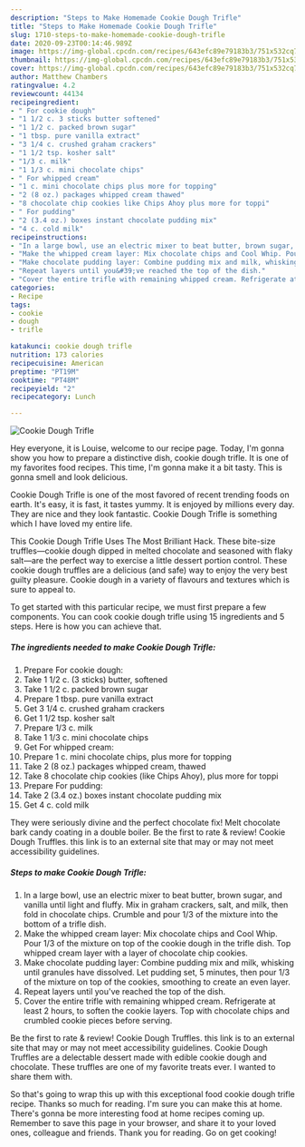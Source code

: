 ```yaml
---
description: "Steps to Make Homemade Cookie Dough Trifle"
title: "Steps to Make Homemade Cookie Dough Trifle"
slug: 1710-steps-to-make-homemade-cookie-dough-trifle
date: 2020-09-23T00:14:46.989Z
image: https://img-global.cpcdn.com/recipes/643efc89e79183b3/751x532cq70/cookie-dough-trifle-recipe-main-photo.jpg
thumbnail: https://img-global.cpcdn.com/recipes/643efc89e79183b3/751x532cq70/cookie-dough-trifle-recipe-main-photo.jpg
cover: https://img-global.cpcdn.com/recipes/643efc89e79183b3/751x532cq70/cookie-dough-trifle-recipe-main-photo.jpg
author: Matthew Chambers
ratingvalue: 4.2
reviewcount: 44134
recipeingredient:
- " For cookie dough"
- "1 1/2 c. 3 sticks butter softened"
- "1 1/2 c. packed brown sugar"
- "1 tbsp. pure vanilla extract"
- "3 1/4 c. crushed graham crackers"
- "1 1/2 tsp. kosher salt"
- "1/3 c. milk"
- "1 1/3 c. mini chocolate chips"
- " For whipped cream"
- "1 c. mini chocolate chips plus more for topping"
- "2 (8 oz.) packages whipped cream thawed"
- "8 chocolate chip cookies like Chips Ahoy plus more for toppi"
- " For pudding"
- "2 (3.4 oz.) boxes instant chocolate pudding mix"
- "4 c. cold milk"
recipeinstructions:
- "In a large bowl, use an electric mixer to beat butter, brown sugar, and vanilla until light and fluffy. Mix in graham crackers, salt, and milk, then fold in chocolate chips. Crumble and pour 1/3 of the mixture into the bottom of a trifle dish."
- "Make the whipped cream layer: Mix chocolate chips and Cool Whip. Pour 1/3 of the mixture on top of the cookie dough in the trifle dish. Top whipped cream layer with a layer of chocolate chip cookies."
- "Make chocolate pudding layer: Combine pudding mix and milk, whisking until granules have dissolved. Let pudding set, 5 minutes, then pour 1/3 of the mixture on top of the cookies, smoothing to create an even layer."
- "Repeat layers until you&#39;ve reached the top of the dish."
- "Cover the entire trifle with remaining whipped cream. Refrigerate at least 2 hours, to soften the cookie layers. Top with chocolate chips and crumbled cookie pieces before serving."
categories:
- Recipe
tags:
- cookie
- dough
- trifle

katakunci: cookie dough trifle 
nutrition: 173 calories
recipecuisine: American
preptime: "PT19M"
cooktime: "PT48M"
recipeyield: "2"
recipecategory: Lunch

---
```



![Cookie Dough Trifle](https://img-global.cpcdn.com/recipes/643efc89e79183b3/751x532cq70/cookie-dough-trifle-recipe-main-photo.jpg)

Hey everyone, it is Louise, welcome to our recipe page. Today, I'm gonna show you how to prepare a distinctive dish, cookie dough trifle. It is one of my favorites food recipes. This time, I'm gonna make it a bit tasty. This is gonna smell and look delicious.

Cookie Dough Trifle is one of the most favored of recent trending foods on earth. It's easy, it is fast, it tastes yummy. It is enjoyed by millions every day. They are nice and they look fantastic. Cookie Dough Trifle is something which I have loved my entire life.

This Cookie Dough Trifle Uses The Most Brilliant Hack. These bite-size truffles—cookie dough dipped in melted chocolate and seasoned with flaky salt—are the perfect way to exercise a little dessert portion control. These cookie dough truffles are a delicious (and safe) way to enjoy the very best guilty pleasure. Cookie dough in a variety of flavours and textures which is sure to appeal to.


To get started with this particular recipe, we must first prepare a few components. You can cook cookie dough trifle using 15 ingredients and 5 steps. Here is how you can achieve that.

<!--inarticleads1-->

##### The ingredients needed to make Cookie Dough Trifle:

1. Prepare  For cookie dough:
1. Take 1 1/2 c. (3 sticks) butter, softened
1. Take 1 1/2 c. packed brown sugar
1. Prepare 1 tbsp. pure vanilla extract
1. Get 3 1/4 c. crushed graham crackers
1. Get 1 1/2 tsp. kosher salt
1. Prepare 1/3 c. milk
1. Take 1 1/3 c. mini chocolate chips
1. Get  For whipped cream:
1. Prepare 1 c. mini chocolate chips, plus more for topping
1. Take 2 (8 oz.) packages whipped cream, thawed
1. Take 8 chocolate chip cookies (like Chips Ahoy), plus more for toppi
1. Prepare  For pudding:
1. Take 2 (3.4 oz.) boxes instant chocolate pudding mix
1. Get 4 c. cold milk


They were seriously divine and the perfect chocolate fix! Melt chocolate bark candy coating in a double boiler. Be the first to rate &amp; review! Cookie Dough Truffles. this link is to an external site that may or may not meet accessibility guidelines. 

<!--inarticleads2-->

##### Steps to make Cookie Dough Trifle:

1. In a large bowl, use an electric mixer to beat butter, brown sugar, and vanilla until light and fluffy. Mix in graham crackers, salt, and milk, then fold in chocolate chips. Crumble and pour 1/3 of the mixture into the bottom of a trifle dish.
1. Make the whipped cream layer: Mix chocolate chips and Cool Whip. Pour 1/3 of the mixture on top of the cookie dough in the trifle dish. Top whipped cream layer with a layer of chocolate chip cookies.
1. Make chocolate pudding layer: Combine pudding mix and milk, whisking until granules have dissolved. Let pudding set, 5 minutes, then pour 1/3 of the mixture on top of the cookies, smoothing to create an even layer.
1. Repeat layers until you&#39;ve reached the top of the dish.
1. Cover the entire trifle with remaining whipped cream. Refrigerate at least 2 hours, to soften the cookie layers. Top with chocolate chips and crumbled cookie pieces before serving.


Be the first to rate &amp; review! Cookie Dough Truffles. this link is to an external site that may or may not meet accessibility guidelines. Cookie Dough Truffles are a delectable dessert made with edible cookie dough and chocolate. These truffles are one of my favorite treats ever. I wanted to share them with. 

So that's going to wrap this up with this exceptional food cookie dough trifle recipe. Thanks so much for reading. I'm sure you can make this at home. There's gonna be more interesting food at home recipes coming up. Remember to save this page in your browser, and share it to your loved ones, colleague and friends. Thank you for reading. Go on get cooking!
